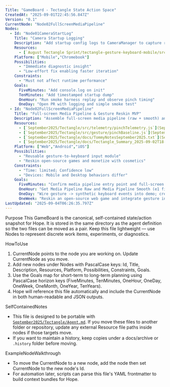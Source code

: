 ```yaml
---
Title: "GameBoard - Tectangle State Action Space"
CreatedAt: "2025-09-01T22:45:56.847Z"
Version: "0.1"
CurrentNode: "Node02FullScreenMediaPipeline"
Nodes:
  - Id: "Node01CameraStartLog"
    Title: "Camera Startup Logging"
    Description: "Add startup config logs to CameraManager to capture resolution, fps, backend selection, and diagnostics."
    Resources:
      - [`August Tectangle Sprint/tectangle-gesture-keyboard-mobile/src/CameraManager.js`](August Tectangle Sprint/tectangle-gesture-keyboard-mobile/src/CameraManager.js:1)
    Platform: ["Mobile","Chromebook"]
    Possibilities:
      - "Immediate diagnostic insight"
      - "Low-effort fix enabling faster iteration"
    Constraints:
      - "Must not affect runtime performance"
    Goals:
      FiveMinutes: "Add console.log on init"
      TenMinutes: "Add timestamped startup dump"
      OneHour: "Run smoke harness replay and observe pinch timing"
      OneDay: "Open PR with logging and simple smoke test"
  - Id: "Node02FullScreenMediaPipeline"
    Title: "Full-screen Media Pipeline & Gesture Reskin MVP"
    Description: "Assemble full-screen media pipeline (raw + smooth) and validate gesture-to-keyboard input for reskin/fork MVP; identify reusable components for game reskin and monetization."
    Resources:
      - [`September2025/Tectangle/src/telemetry/pinchTelemetry.js`](September2025/Tectangle/src/telemetry/pinchTelemetry.js:1)
      - [`September2025/Tectangle/src/gesture/pinchBaseline.js`](September2025/Tectangle/src/gesture/pinchBaseline.js:1)
      - [`September2025/Tectangle/docs/TommyNotesSeptember2025.txt`](September2025/Tectangle/docs/TommyNotesSeptember2025.txt:1)
      - [`September2025/Tectangle/docs/Tectangle_Summary_2025-09-02T18-27-10Z.md`](September2025/Tectangle/docs/Tectangle_Summary_2025-09-02T18-27-10Z.md:1)
    Platform: ["Web","Android","iOS"]
    Possibilities:
      - "Reusable gesture-to-keyboard input module"
      - "Reskin open-source games and monetize with cosmetics"
    Constraints:
      - "Time: limited; Confidence low"
      - "Devices: Mobile and Desktop behaviors differ"
    Goals:
      FiveMinutes: "Confirm media pipeline entry point and full-screen demo loads"
      OneHour: "Get Media Pipeline Raw and Media Pipeline Smooth (e1 filter) working"
      OneDay: "Wire gesture -> synthetic keyboard events into demo; create short video"
      OneWeek: "Reskin an open-source web game and integrate gesture input for MVP"
LastUpdated: "2025-09-04T06:26:35.797Z"
---
```


Purpose
This GameBoard is the canonical, self-contained state/action snapshot for Hope. It is stored in the same directory as the agent definition so the two files can be moved as a pair. Keep this file lightweight — use Nodes to represent discrete work items, experiments, or diagnostics.

HowToUse
1. CurrentNode points to the node you are working on. Update CurrentNode as you move.
2. Add new nodes under Nodes with PascalCase keys: Id, Title, Description, Resources, Platform, Possibilities, Constraints, Goals.
3. Use the Goals map for short-term to long-term planning using PascalCase horizon keys (FiveMinutes, TenMinutes, OneHour, OneDay, OneWeek, OneMonth, OneYear, TenYears).
4. Hope will reference this file automatically and include the CurrentNode in both human-readable and JSON outputs.

SelfContainedNotes
- This file is designed to be portable with [`September2025/Tectangle/Agent.md`](September2025/Tectangle/Agent.md:1). If you move these files to another folder or repository, update any external Resource file paths inside nodes if those targets move.
- If you want to maintain a history, keep copies under a docs/archive or `.history` folder before moving.

ExampleNodeWalkthrough
- To move the CurrentNode to a new node, add the node then set CurrentNode to the new node's Id.
- For automation later, scripts can parse this file's YAML frontmatter to build context bundles for Hope.